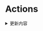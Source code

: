# Actions


<details> 
    <summary>更新内容</summary>

- [QiuChenlyOpenSource/QQFlacMusicDownloader](https://github.com/QiuChenlyOpenSource/QQFlacMusicDownloader) (Updated: deb5f564e8c2371ff3a5b5ee0d1de1cc95736e82)
- [tailscale/tailscale](https://github.com/tailscale/tailscale) (Updated: ed843e643f9f311fc00808253abb4e829adf7af3)
- [vvbbnn00/WARP-Clash-API](https://github.com/vvbbnn00/WARP-Clash-API) (Updated: 96cd5cf2b6b76e7f5b2a6aaae4c04bb5421f1523)
- [jhao104/proxy_pool](https://github.com/jhao104/proxy_pool) (Updated: f8b9575f7f50edc36efa60f56b46deab4c212972)

</details>
